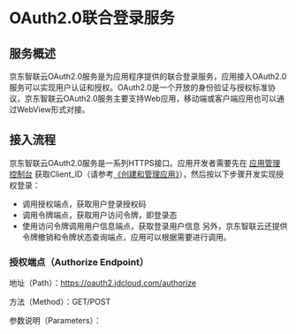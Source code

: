 # OAuth2.0联合登录服务

## 服务概述
京东智联云OAuth2.0服务是为应用程序提供的联合登录服务，应用接入OAuth2.0服务可以实现用户认证和授权。OAuth2.0是一个开放的身份验证与授权标准协议，京东智联云OAuth2.0服务主要支持Web应用，移动端或客户端应用也可以通过WebView形式对接。

## 接入流程
京东智联云OAuth2.0服务是一系列HTTPS接口。应用开发者需要先在 [应用管理控制台](https://ias-console.jdcloud.com/ias/apps) 获取Client_ID（请参考[《创建和管理应用》]()），然后按以下步骤开发实现授权登录：
- 调用授权端点，获取用户登录授权码
- 调用令牌端点，获取用户访问令牌，即登录态
- 使用访问令牌调用用户信息端点，获取登录用户信息
另外，京东智联云还提供令牌撤销和令牌状态查询端点，应用可以根据需要进行调用。

### 授权端点（Authorize Endpoint）
地址（Path）：https://oauth2.jdcloud.com/authorize

方法（Method）：GET/POST

参数说明（Parameters）：

